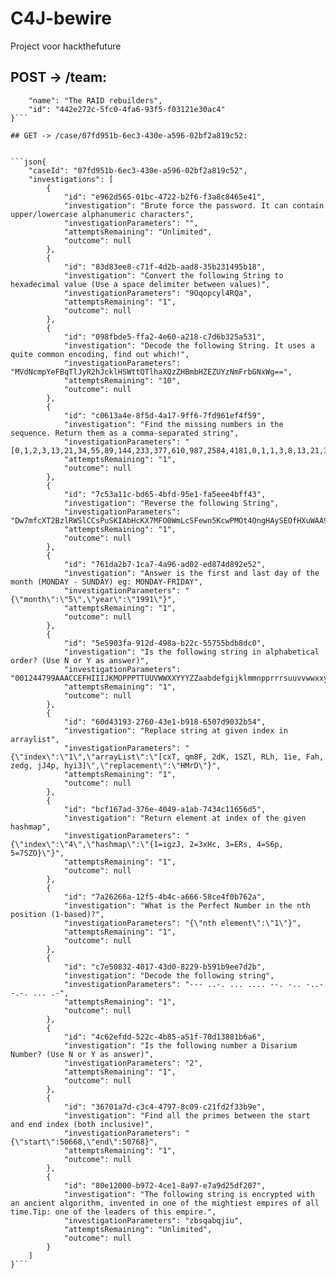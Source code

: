 # C4J-bewire
Project voor hackthefuture

## POST -> /team:


```json{
    "name": "The RAID rebuilders",
    "id": "442e272c-5fc0-4fa6-93f5-f03121e30ac4"
}```

## GET -> /case/07fd951b-6ec3-430e-a596-02bf2a819c52:


```json{
    "caseId": "07fd951b-6ec3-430e-a596-02bf2a819c52",
    "investigations": [
        {
            "id": "e962d565-01bc-4722-b2f6-f3a8c8465e41",
            "investigation": "Brute force the password. It can contain upper/lowercase alphanumeric characters",
            "investigationParameters": "",
            "attemptsRemaining": "Unlimited",
            "outcome": null
        },
        {
            "id": "83d83ee8-c71f-4d2b-aad8-35b231495b18",
            "investigation": "Convert the following String to hexadecimal value (Use a space delimiter between values)",
            "investigationParameters": "9Oqopcyl4RQa",
            "attemptsRemaining": "1",
            "outcome": null
        },
        {
            "id": "098fbde5-ffa2-4e60-a218-c7d6b325a531",
            "investigation": "Decode the following String. It uses a quite common encoding, find out which!",
            "investigationParameters": "MVdNcmpYeFBqTlJyR2hJcklHSWttQTlhaXQzZHBmbHZEZUYzNmFrbGNxWg==",
            "attemptsRemaining": "10",
            "outcome": null
        },
        {
            "id": "c0613a4e-8f5d-4a17-9ff6-7fd961ef4f59",
            "investigation": "Find the missing numbers in the sequence. Return them as a comma-separated string",
            "investigationParameters": "[0,1,2,3,13,21,34,55,89,144,233,377,610,987,2584,4181,0,1,1,3,8,13,21,34,55,144,377,610,987,1597,2584,4181,0,2,5,8,13,21,34,55,89,144,233,377,610,1597,4181,0,1,2,3,5,8,13,21,34,89,233,377,610,987,1597,4181,0,1,1,3,8,13,21,34,55,89,144,987,1597,2584,4181,0,1,2,3,5,8,13,21,34,55,89,144,233,377,610,987,4181,1,1,3,5,8,13,21,34,55,89,233,377,610,987,2584,4181,0,1,1,2,3,5,13,21,34,89,144,233,377,987,2584,4181,0,1,2,3,5,8,13,34,55,89,144,233,377,610,2584,4181,0,1,1,2,5,8,21,34,89,144,233,377,987,1597,2584,4181,0,1,1,3,5,13,21,55,89,144,610,987,1597,2584,4181,0,1,1,2,3,8,13,55,89,233,377,610,1597,2584,4181,0,1,1,2,3,5,13,21,34,55,89,610,987,1597,2584,4181,0,1,1,3,5,8,21,55,89,144,233,377,610,2584,4181,0,1,2,3,8,13,55,89,233,377,610,987,1597,2584,4181,0,1,2,3,5,13,21,55,89,144,233,377,987,1597,2584,4181,1,2,3,8,13,21,34,55,89,144,233,610,987,1597,2584,4181,0,1,2,5,13,21,34,55,144,233,377,610,987,1597,2584,4181,0,1,1,2,8,13,21,34,89,144,233,610,987,2584,4181,0,1,2,3,5,8,13,34,55,89,144,610,987,1597,2584,4181,0,1,1,2,5,8,13,21,34,55,89,144,377,987,1597,2584,4181,0,1,2,3,5,8,21,89,144,233,377,610,987,1597,4181,0,1,1,2,5,8,13,21,34,89,233,377,987,1597,2584,4181]",
            "attemptsRemaining": "1",
            "outcome": null
        },
        {
            "id": "7c53a11c-bd65-4bfd-95e1-fa5eee4bff43",
            "investigation": "Reverse the following String",
            "investigationParameters": "Dw7mfcXT2BzlRWSlCCsPuSKIAbHcKX7MFO0WmLcSFewn5KcwPMOt4OngHAySEOfHXuWAA9FVJ0c1uubZe8EZkuzwNU7QgaKKkL8l2hjzrgGwxU5nfbgrAgrwH63IG",
            "attemptsRemaining": "1",
            "outcome": null
        },
        {
            "id": "761da2b7-1ca7-4a96-ad02-ed874d892e52",
            "investigation": "Answer is the first and last day of the month (MONDAY - SUNDAY) eg: MONDAY-FRIDAY",
            "investigationParameters": "{\"month\":\"5\",\"year\":\"1991\"}",
            "attemptsRemaining": "1",
            "outcome": null
        },
        {
            "id": "5e5903fa-912d-498a-b22c-55755bdb8dc0",
            "investigation": "Is the following string in alphabetical order? (Use N or Y as answer)",
            "investigationParameters": "001244799AAACCEFHIIIJKMOPPPTTUUVWWXXYYYZZaabdefgijklmmnpprrrsuuvvwwxxyy",
            "attemptsRemaining": "1",
            "outcome": null
        },
        {
            "id": "60d43193-2760-43e1-b918-6507d9032b54",
            "investigation": "Replace string at given index in arraylist",
            "investigationParameters": "{\"index\":\"1\",\"arrayList\":\"[cxT, qm8F, 2dK, 1SZl, RLh, 1ie, Fah, zedg, jJ4p, hyi3]\",\"replacement\":\"HMrD\"}",
            "attemptsRemaining": "1",
            "outcome": null
        },
        {
            "id": "bcf167ad-376e-4049-a1ab-7434c11656d5",
            "investigation": "Return element at index of the given hashmap",
            "investigationParameters": "{\"index\":\"4\",\"hashmap\":\"{1=igzJ, 2=3xHc, 3=ERs, 4=S6p, 5=7SZO}\"}",
            "attemptsRemaining": "1",
            "outcome": null
        },
        {
            "id": "7a26266a-12f5-4b4c-a666-58ce4f0b762a",
            "investigation": "What is the Perfect Number in the nth position (1-based)?",
            "investigationParameters": "{\"nth element\":\"1\"}",
            "attemptsRemaining": "1",
            "outcome": null
        },
        {
            "id": "c7e50832-4017-43d0-8229-b591b9ee7d2b",
            "investigation": "Decode the following string",
            "investigationParameters": "--- ..-. ... .... --. -.. -..- -.-. ... .-",
            "attemptsRemaining": "1",
            "outcome": null
        },
        {
            "id": "4c62efdd-522c-4b85-a51f-70d13881b6a6",
            "investigation": "Is the following number a Disarium Number? (Use N or Y as answer)",
            "investigationParameters": "2",
            "attemptsRemaining": "1",
            "outcome": null
        },
        {
            "id": "36701a7d-c3c4-4797-8c09-c21fd2f33b9e",
            "investigation": "Find all the primes between the start and end index (both inclusive)",
            "investigationParameters": "{\"start\":50668,\"end\":50768}",
            "attemptsRemaining": "1",
            "outcome": null
        },
        {
            "id": "80e12000-b972-4ce1-8a97-e7a9d25df207",
            "investigation": "The following string is encrypted with an ancient algorithm, invented in one of the mightiest empires of all time.Tip: one of the leaders of this empire.",
            "investigationParameters": "zbsqabqjiu",
            "attemptsRemaining": "Unlimited",
            "outcome": null
        }
    ]
}```

